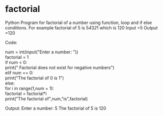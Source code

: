 # factorial

Python Program for factorial of a number using function, loop and if else conditions.
For example factorial of 5 is 5*4*3*2*1 which is 120
Input =5
Output =120




Code:


num = int(input("Enter a number: "))    
factorial = 1    
if num < 0:    
   print(" Factorial does not exist for negative numbers")    
elif num == 0:    
   print("The factorial of 0 is 1")    
else:    
   for i in range(1,num + 1):    
       factorial = factorial*i    
   print("The factorial of",num,"is",factorial)  


Output:
Enter a number: 5
The factorial of 5 is 120
